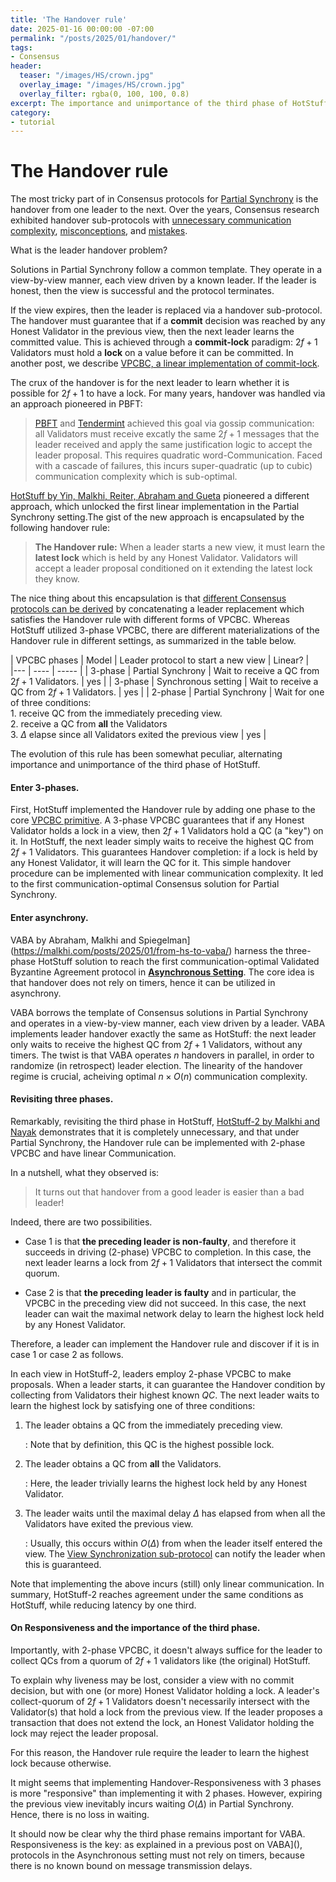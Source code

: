 ```yaml
---
title: 'The Handover rule'
date: 2025-01-16 00:00:00 -07:00
permalink: "/posts/2025/01/handover/"
tags:
- Consensus
header:
  teaser: "/images/HS/crown.jpg"
  overlay_image: "/images/HS/crown.jpg"
  overlay_filter: rgba(0, 100, 100, 0.8)
excerpt: The importance and unimportance of the third phase of HotStuff
category:
- tutorial
---
```

# The Handover rule

The most tricky part of in Consensus protocols for [Partial Synchrony](https://malkhi.com/posts/2025/01/models/) is the handover from one leader to the next. Over the years, Consensus research exhibited handover sub-protocols with [unnecessary communication complexity](https://decentralizedthoughts.github.io/2023-04-01-hotstuff-2/), [misconceptions](https://malkhi.com/posts/2016/08/flexible-paxos/), and [mistakes](https://malkhi.com/posts/2017/12/bft-broken).

What is the leader handover problem?

Solutions in Partial Synchrony follow a common template. 
They operate in a view-by-view manner, each view driven by a known leader. 
If the leader is honest, then the view is successful
and the protocol terminates.

If the view expires, then the leader is replaced via a handover sub-protocol.
The handover must guarantee that if a **commit** decision was reached by any Honest Validator in the previous view, then the next leader learns the committed value. This is achieved through a **commit-lock** paradigm: $2f+1$ Validators must hold a **lock** on a value before it can be committed. 
In another post, we describe [VPCBC, a linear implementation of commit-lock](https://malkhi.com/posts/2025/01/vpcbc/).

The crux of the handover is for the next leader to learn whether it is possible for $2f+1$ to have a lock. For many years, handover was handled via an approach pioneered in PBFT:

> [PBFT](https://api.semanticscholar.org/CorpusID:221599614) and [Tendermint](https://api.semanticscholar.org/CorpusID:59082906) achieved this goal via gossip communication: all Validators must receive excatly the same $2f+1$ messages that the leader received and apply the same justification logic to accept the leader proposal. This requires quadratic word-Communication.
> Faced with a cascade of failures, this incurs super-quadratic (up to cubic) communication
    complexity which is sub-optimal.


[HotStuff  by Yin, Malkhi, Reiter, Abraham and Gueta](https://api.semanticscholar.org/CorpusID:197644531) pioneered a different approach, which unlocked the first linear implementation in the Partial Synchrony setting.The gist of the new approach is encapsulated by the following handover rule:

>**The Handover rule:**  When a leader starts a new view, it must learn the **latest lock** which is held by any Honest Validator. Validators will accept a leader proposal conditioned on it extending the latest lock they know.

The nice thing about this encapsulation is that [different Consensus protocols can be derived](https://malkhi.com/posts/2025/01/hs-from-vpcbc/) by concatenating a leader replacement which satisfies the Handover rule with different forms of VPCBC. 
Whereas HotStuff utilized 3-phase VPCBC, 
there are different materializations of the Handover rule in different settings, as summarized in the table below.

| VPCBC phases | Model | Leader protocol to start a new view | Linear? |  
|--- | ---- | ----- | 
| 3-phase | Partial Synchrony | Wait to receive a QC from $2f+1$ Validators. | yes | 
| 3-phase | Synchronous setting | Wait to receive a QC from $2f+1$ Validators. | yes | 
| 2-phase | Partial Synchrony | Wait for one of three conditions: <br> 1. receive QC from the immediately preceding view.<br> 2. receive a QC from **all** the Validators <br> 3. $\Delta$ elapse since all Validators exited the previous view | yes  |

The evolution of this rule has been somewhat peculiar, alternating importance and unimportance of the third phase of HotStuff.

#### Enter 3-phases.

First, HotStuff implemented the Handover rule by adding one phase to the core [VPCBC primitive](https://malkhi.com/posts/2025/01/vpcbc/). 
A 3-phase VPCBC guarantees that if any Honest Validator holds a lock in a view, then $2f+1$ Validators hold a QC (a "key") on it. 
In HotStuff, the next leader simply waits to receive the highest QC from $2f+1$ Validators. 
This guarantees Handover completion: if a lock is held by any Honest Validator, it will learn the QC for it.
This simple handover procedure can be implemented with linear communication complexity. 
It led to the first communication-optimal Consensus solution for Partial Synchrony.

#### Enter asynchrony.

VABA by Abraham, Malkhi and Spiegelman](https://malkhi.com/posts/2025/01/from-hs-to-vaba/) harness the three-phase HotStuff solution to reach the first communication-optimal Validated Byzantine Agreement protocol in [**Asynchronous Setting**](https://malkhi.com/posts/2025/01/models/). The core idea is that handover does not rely on timers, hence it can be utilized in asynchrony. 
    
VABA borrows the template of Consensus solutions in 
Partial Synchrony and operates in a view-by-view manner, each view driven by a leader. 
VABA implements leader handover exactly the same as HotStuff: the next leader only waits to receive the highest QC from $2f+1$ Validators, without any timers. The twist is that VABA operates $n$ handovers in parallel, in order to randomize (in retrospect) leader election. The linearity of the handover regime is crucial, acheiving optimal $n \times O(n)$ communication complexity.

#### Revisiting three phases.

Remarkably, revisiting the third phase in HotStuff, 
[HotStuff-2 by Malkhi and Nayak](https://malkhi.com/posts/2023/03/hs2/) 
demonstrates that it is completely unnecessary, and that under Partial Synchrony, the Handover rule can be implemented with 2-phase VPCBC and have linear Communication.

In a nutshell, what they observed is:

> It turns out that handover from a good leader is easier than a bad leader!

Indeed, there are two possibilities.

- Case 1 is that **the preceding leader is non-faulty**, and therefore it succeeds in driving (2-phase) VPCBC to completion. In this case, the next leader learns a lock from $2f+1$ Validators that intersect the commit quorum.

- Case 2 is that **the preceding leader is faulty** and in particular, the VPCBC in the preceding view did not succeed. In this case, the next leader can wait the maximal network delay to learn the highest lock held by any Honest Validator.

Therefore, a leader can implement the Handover rule and discover if it is in case 1 or case 2 as follows.

In each view in HotStuff-2, leaders employ 2-phase VPCBC to make proposals.
When a leader starts, it can guarantee the Handover condition by collecting from Validators their highest known $QC$.
The next leader waits to learn the highest lock by satisfying one of three conditions:

1. The leader obtains a QC from the immediately preceding view.

    : Note that by definition, this QC is the highest possible lock. 

2. The leader obtains a QC from **all** the Validators.

    : Here, the leader trivially learns the highest lock held by any Honest Validator.

3. The leader waits until the maximal delay $\Delta$ has elapsed from when all the Validators have exited the previous view. 

    : Usually, this occurs within $O(\Delta)$ from when the leader itself entered the view. The [View Synchronization sub-protocol](https://malkhi.com/posts/2022/11/pacemakers/) can notify the leader when this is guaranteed. 

Note that implementing the above incurs (still) only linear communication.
In summary, HotStuff-2 reaches agreement under the same conditions as HotStuff, while reducing latency by one third.

#### On Responsiveness and the importance of the third phase.

Importantly, with 2-phase VPCBC, it doesn't always suffice for the leader to collect QCs from a quorum of $2f+1$ validators like (the original) HotStuff. 

To explain why liveness may be lost, consider a view with no commit decision, but with one (or more) Honest Validator holding a lock. A leader's collect-quorum of $2f+1$ Validators doesn't necessarily intersect with the Validator(s) that hold a lock from the previous view. If the leader proposes a transaction that does not extend the lock, an Honest Validator holding the lock may reject the leader proposal.

For this reason, the Handover rule require the leader to learn the highest lock because otherwise.

It might seems that implementing Handover-Responsiveness with 3 phases is more "responsive" than implementing it with 2 phases. However, expiring the previous view inevitably incurs waiting $O(\Delta)$ in Partial Synchrony. Hence, there is no loss in waiting.

It should now be clear why the third phase remains important for VABA.
Responsiveness is the key: as explained in a previous post on VABA](), protocols in the Asynchronous setting must not rely on timers, because there is no known bound on message transmission delays.


